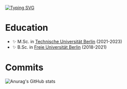 [![Typing SVG](https://readme-typing-svg.herokuapp.com?font=Fira+Code&pause=1000&random=false&width=435&lines=Hi%2C+I'm+Qianli+Wang)](https://git.io/typing-svg)

# Education
- ✨ M.Sc. in [Technische Universität Berlin](https://www.tu.berlin/) (2021-2023)
- ✨ B.Sc. in [Freie Universität Berlin](https://www.fu-berlin.de/) (2018-2021)

# Commits
![Anurag's GitHub stats](https://github-readme-stats.vercel.app/api?username=qiaw99&show_icons=true&theme=tokyonight)



